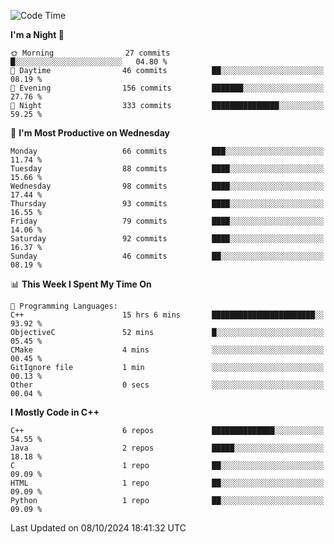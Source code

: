 <!--START_SECTION:waka-->
![Code Time](http://img.shields.io/badge/Code%20Time-76%20hrs%2026%20mins-blue)

**I'm a Night 🦉** 

```text
🌞 Morning                27 commits          █░░░░░░░░░░░░░░░░░░░░░░░░   04.80 % 
🌆 Daytime                46 commits          ██░░░░░░░░░░░░░░░░░░░░░░░   08.19 % 
🌃 Evening                156 commits         ███████░░░░░░░░░░░░░░░░░░   27.76 % 
🌙 Night                  333 commits         ███████████████░░░░░░░░░░   59.25 % 
```
📅 **I'm Most Productive on Wednesday** 

```text
Monday                   66 commits          ███░░░░░░░░░░░░░░░░░░░░░░   11.74 % 
Tuesday                  88 commits          ████░░░░░░░░░░░░░░░░░░░░░   15.66 % 
Wednesday                98 commits          ████░░░░░░░░░░░░░░░░░░░░░   17.44 % 
Thursday                 93 commits          ████░░░░░░░░░░░░░░░░░░░░░   16.55 % 
Friday                   79 commits          ████░░░░░░░░░░░░░░░░░░░░░   14.06 % 
Saturday                 92 commits          ████░░░░░░░░░░░░░░░░░░░░░   16.37 % 
Sunday                   46 commits          ██░░░░░░░░░░░░░░░░░░░░░░░   08.19 % 
```


📊 **This Week I Spent My Time On** 

```text
💬 Programming Languages: 
C++                      15 hrs 6 mins       ███████████████████████░░   93.92 % 
ObjectiveC               52 mins             █░░░░░░░░░░░░░░░░░░░░░░░░   05.45 % 
CMake                    4 mins              ░░░░░░░░░░░░░░░░░░░░░░░░░   00.45 % 
GitIgnore file           1 min               ░░░░░░░░░░░░░░░░░░░░░░░░░   00.13 % 
Other                    0 secs              ░░░░░░░░░░░░░░░░░░░░░░░░░   00.04 % 
```

**I Mostly Code in C++** 

```text
C++                      6 repos             ██████████████░░░░░░░░░░░   54.55 % 
Java                     2 repos             █████░░░░░░░░░░░░░░░░░░░░   18.18 % 
C                        1 repo              ██░░░░░░░░░░░░░░░░░░░░░░░   09.09 % 
HTML                     1 repo              ██░░░░░░░░░░░░░░░░░░░░░░░   09.09 % 
Python                   1 repo              ██░░░░░░░░░░░░░░░░░░░░░░░   09.09 % 
```




 Last Updated on 08/10/2024 18:41:32 UTC
<!--END_SECTION:waka-->

